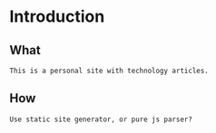 # Introduction
## What
	This is a personal site with technology articles.
## How
	Use static site generator, or pure js parser?

